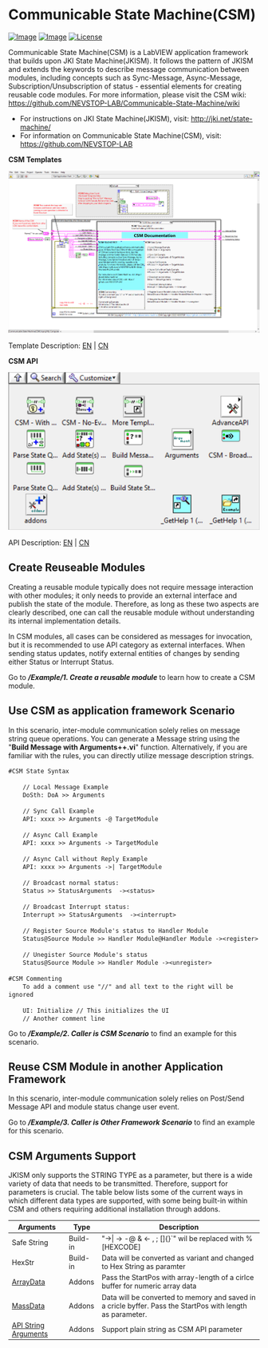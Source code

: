 # Communicable State Machine(CSM)

[![Image](https://www.vipm.io/package/nevstop_lib_communicable_state_machine/badge.svg?metric=installs)](https://www.vipm.io/package/nevstop_lib_communicable_state_machine/)
[![Image](https://www.vipm.io/package/nevstop_lib_communicable_state_machine/badge.svg?metric=stars)](https://www.vipm.io/package/nevstop_lib_communicable_state_machine/)
[![License](https://img.shields.io/badge/License-Apache_2.0-blue.svg)](https://opensource.org/licenses/Apache-2.0)

Communicable State Machine(CSM) is a LabVIEW application framework that builds upon JKI State Machine(JKISM). It follows the pattern of JKISM and extends the keywords to describe message communication between modules, including concepts such as Sync-Message, Async-Message, Subscription/Unsubscription of status - essential elements for creating reusable code modules. For more information, please visit the CSM wiki: https://github.com/NEVSTOP-LAB/Communicable-State-Machine/wiki

- For instructions on JKI State Machine(JKISM), visit: http://jki.net/state-machine/
- For information on Communicable State Machine(CSM), visit: https://github.com/NEVSTOP-LAB

**CSM Templates**

![image](/.doc/CSM%20With%20Event%20Structure%20Template.png)

Template Description:
[EN](src/help/NEVSTOP/Communicable%20State%20Machine(CSM)/Template%20Description(EN).md) | [CN](src/help/NEVSTOP/Communicable%20State%20Machine(CSM)/Template%20Description(CN).md)

**CSM API**

![image](.doc/CSM%20Palette.png)

API Description:
[EN](src/help/NEVSTOP/Communicable%20State%20Machine(CSM)/VI%20Description(EN).md) | [CN](src/help/NEVSTOP/Communicable%20State%20Machine(CSM)/VI%20Description(CN).md)

## Create Reuseable Modules

Creating a reusable module typically does not require message interaction with other modules; it only needs to provide an external interface and publish the state of the module. Therefore, as long as these two aspects are clearly described, one can call the reusable module without understanding its internal implementation details.

In CSM modules, all cases can be considered as messages for invocation, but it is recommended to use API category as external interfaces. When sending status updates, notify external entities of changes by sending either Status or Interrupt Status.

Go to ***/Example/1. Create a reusable module*** to learn how to create a CSM module.


## Use CSM as application framework Scenario

In this scenario, inter-module communication solely relies on message string queue operations. You can generate a Message string using the "**Build Message with Arguments++.vi**" function. Alternatively, if you are familiar with the rules, you can directly utilize message description strings.

```
#CSM State Syntax

    // Local Message Example
    DoSth: DoA >> Arguments

    // Sync Call Example
    API: xxxx >> Arguments -@ TargetModule

    // Async Call Example
    API: xxxx >> Arguments -> TargetModule

    // Async Call without Reply Example
    API: xxxx >> Arguments ->| TargetModule

    // Broadcast normal status:
    Status >> StatusArguments  -><status>

    // Broadcast Interrupt status:
    Interrupt >> StatusArguments  -><interrupt>

    // Register Source Module's status to Handler Module
    Status@Source Module >> Handler Module@Handler Module -><register>

    // Unegister Source Module's status
    Status@Source Module >> Handler Module -><unregister>

#CSM Commenting
    To add a comment use "//" and all text to the right will be ignored

    UI: Initialize // This initializes the UI
    // Another comment line
```

Go to ***/Example/2. Caller is CSM Scenario*** to find an example for this scenario.

## Reuse CSM Module in another Application Framework

In this scenario, inter-module communication solely relies on Post/Send Message API and module status change user event.

Go to ***/Example/3. Caller is Other Framework Scenario*** to find an example for this scenario.

## CSM Arguments Support

JKISM only supports the STRING TYPE as a parameter, but there is a wide variety of data that needs to be transmitted. Therefore, support for parameters is crucial. The table below lists some of the current ways in which different data types are supported, with some being built-in within CSM and others requiring additional installation through addons.

| Arguments | Type | Description |
|---|---|---|
| Safe String | Build-in | "->\| -> -@ & <- , ; []{}`"  wil be replaced with %[HEXCODE] |
| HexStr | Build-in | Data will be converted as variant and changed to Hex String as paramter |
|[ArrayData](https://github.com/NEVSTOP-LAB/CSM-Array-Parameter-Support) |Addons|Pass the StartPos with array-length of a cirlce buffer for numeric array data|
|[MassData](https://github.com/NEVSTOP-LAB/CSM-MassData-Parameter-Support) |Addons|Data will be converted to memory and saved in a cricle byffer. Pass the StartPos with length as parameter. |
|[API String Arguments](https://github.com/NEVSTOP-LAB/CSM-API-String-Arugments-Support) |Addons|Support plain string as CSM API parameter|

